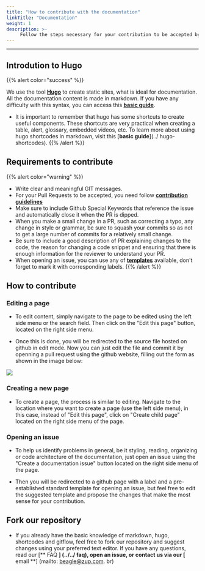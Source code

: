 ```yaml
---
title: "How to contribute with the documentation"
linkTitle: "Documentation"
weight: 1
description: >-
     Follow the steps necessary for your contribution to be accepted by Beagle developers team.
---
```


---

## Introdution to Hugo

{{% alert color="success" %}}

We use the tool [**Hugo**](https://gohugo.io/documentation/) to create static sites, what is ideal for documentation. All the documentation content is made in markdown. If you have any difficulty with this syntax, you can access this [**basic guide**](https://www.markdownguide.org/basic-syntax/).

- It is important to remember that hugo has some shortcuts to create useful components. These shortcuts are very practical when creating a table, alert, glossary, embedded videos, etc. To learn more about using hugo shortcodes in markdown, visit this [**basic guide**](../ hugo-shortcodes).
{{% /alert %}}

## Requirements to contribute

{{% alert color="warning" %}}

- Write clear and meaningful GIT messages.
- For your Pull Requests to be accepted, you need follow [**contribution guidelines**](https://github.com/ZupIT/beagle/blob/master/CONTRIBUTING.md)
- Make sure to include Github Special Keywords that reference the issue and automatically close it when the PR is dipped.
- When you make a small change in a PR, such as correcting a typo, any change in style or grammar, be sure to squash your commits so as not to get a large number of commits for a relatively small change.
- Be sure to include a good description of PR explaining changes to the code, the reason for changing a code snippet and ensuring that there is enough information for the reviewer to understand your PR.
- When opening an issue, you can use any of [**templates**](https://github.com/ZupIT/docs-beagle/issues/new/choose) available, don't forget to mark it with corresponding labels.
{{% /alert %}}

## How to contribute

### **Editing a page**

- To edit content, simply navigate to the page to be edited using the left side menu or the search field. Then click on the "Edit this page" button, located on the right side menu.

- Once this is done, you will be redirected to the source file hosted on github in edit mode. Now  you can just edit the file and commit it by openning a pull request using the github website, filling out the form as shown in the image below:

![](/docs-beagle/contribute-pull-request.jpg)

### **Creating a new page**

- To create a page, the process is similar to editing. Navigate to the location where you want to create a page (use the left side menu), in this case, instead of "Edit this page", click on "Create child page" located on the right side menu of the page.

### **Opening an issue**

- To help us identify problems in general, be it styling, reading, organizing or code architecture of the documentation, just open an issue using the "Create a documentation issue" button located on the right side menu of the page.

- Then you will be redirected to a github page with a label and a pre-established standard template for opening an issue, but feel free to edit the suggested template and propose the changes that make the most sense for your contribution.
  
## Fork our repository
  
- If you already have the basic knowledge of markdown, hugo, shortcodes and gitflow, feel free to fork our repository and suggest changes using your preferred text editor. If you have any questions, read our [** FAQ **] (../../ faq), open an issue, or contact us via our [** email **] (mailto: beagle@zup.com. br)
